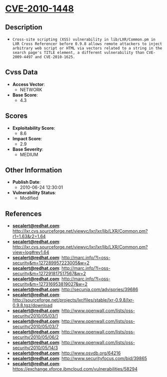 
# [CVE-2010-1448](http://lxr.cvs.sourceforge.net/viewvc/lxr/lxr/lib/LXR/Common.pm?r1=1.63&r2=1.64)

## Description

- `Cross-site scripting (XSS) vulnerability in lib/LXR/Common.pm in LXR Cross Referencer before 0.9.8 allows remote attackers to inject arbitrary web script or HTML via vectors related to a string in the search page's TITLE element, a different vulnerability than CVE-2009-4497 and CVE-2010-1625.`

## Cvss Data

- **Access Vector**:
  - NETWORK
- **Base Score**:
  - 4.3

## Scores

- **Exploitability Score**:
  - 8.6
- **Impact Score**:
  - 2.9
- **Base Severity**:
  - MEDIUM

## Other Information

- **Publish Date**:
  - 2010-06-24 12:30:01
- **Vulnerability Status**:
  - Modified

## References

- **secalert@redhat.com**: http://lxr.cvs.sourceforge.net/viewvc/lxr/lxr/lib/LXR/Common.pm?r1=1.63&r2=1.64
- **secalert@redhat.com**: http://lxr.cvs.sourceforge.net/viewvc/lxr/lxr/lib/LXR/Common.pm?view=log#rev1.64
- **secalert@redhat.com**: http://marc.info/?l=oss-security&m=127289957223005&w=2
- **secalert@redhat.com**: http://marc.info/?l=oss-security&m=127291817517567&w=2
- **secalert@redhat.com**: http://marc.info/?l=oss-security&m=127316953819027&w=2
- **secalert@redhat.com**: http://secunia.com/advisories/39686
- **secalert@redhat.com**: http://sourceforge.net/projects/lxr/files/stable/lxr-0.9.8/lxr-0.9.8.tgz/download
- **secalert@redhat.com**: http://www.openwall.com/lists/oss-security/2010/05/03/1
- **secalert@redhat.com**: http://www.openwall.com/lists/oss-security/2010/05/03/7
- **secalert@redhat.com**: http://www.openwall.com/lists/oss-security/2010/05/06/2
- **secalert@redhat.com**: http://www.openwall.com/lists/oss-security/2010/05/14/3
- **secalert@redhat.com**: http://www.osvdb.org/64216
- **secalert@redhat.com**: http://www.securityfocus.com/bid/39865
- **secalert@redhat.com**: https://exchange.xforce.ibmcloud.com/vulnerabilities/58294
